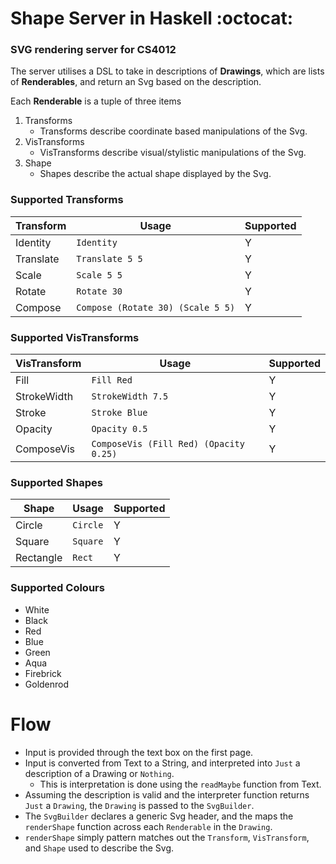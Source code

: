 # Shape Server in Haskell :octocat:

### SVG rendering server for CS4012

The server utilises a DSL to take in descriptions of **Drawings**, which are lists of **Renderables**, and return an Svg based on the description.

Each **Renderable** is a tuple of three items
1. Transforms
	* Transforms describe coordinate based manipulations of the Svg.
2. VisTransforms
	* VisTransforms describe visual/stylistic manipulations of the Svg.
3. Shape
	* Shapes describe the actual shape displayed by the Svg.

### Supported Transforms

Transform | Usage | Supported
---------|--------|-----------
Identity | `Identity` | Y
Translate | `Translate 5 5` | Y
Scale | `Scale 5 5` | Y
Rotate | `Rotate 30` | Y
Compose | `Compose (Rotate 30) (Scale 5 5)` | Y

### Supported VisTransforms

VisTransform | Usage | Supported
-------------|-------|-----------
Fill | `Fill Red` | Y
StrokeWidth | `StrokeWidth 7.5` | Y
Stroke | `Stroke Blue` | Y
Opacity | `Opacity 0.5` | Y
ComposeVis | `ComposeVis (Fill Red) (Opacity 0.25)` | Y

### Supported Shapes

Shape | Usage | Supported
------|-----|-----
Circle | `Circle` | Y
Square | `Square` | Y
Rectangle | `Rect` | Y

### Supported Colours
* White
* Black
* Red
* Blue
* Green
* Aqua
* Firebrick
* Goldenrod

# Flow

* Input is provided through the text box on the first page.
* Input is converted from Text to a String, and interpreted into `Just` a description of a Drawing or `Nothing`.
	* This is interpretation is done using the `readMaybe` function from Text.
* Assuming the description is valid and the interpreter function returns `Just` a `Drawing`, the `Drawing` is passed to the `SvgBuilder`.
* The `SvgBuilder` declares a generic Svg header, and the maps the `renderShape` function across each `Renderable` in the `Drawing`.
* `renderShape` simply pattern matches out the `Transform`, `VisTransform`, and `Shape` used to describe the Svg.
